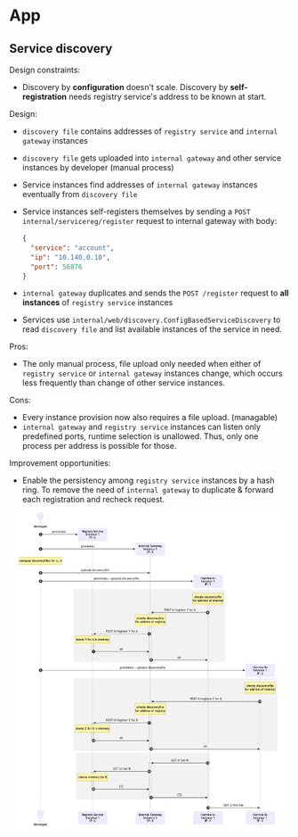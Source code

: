 # App

## Service discovery

Design constraints:

- Discovery by **configuration** doesn't scale. Discovery by **self-registration** needs registry service's address to be known at start.

Design:

- `discovery file` contains addresses of `registry service` and `internal gateway` instances 

- `discovery file` gets uploaded into `internal gateway` and other service instances by developer (manual process)

- Service instances find addresses of `internal gateway` instances eventually from `discovery file` 

- Service instances self-registers themselves by sending a `POST internal/servicereg/register` request to internal gateway with body:
  ```json
  {
    "service": "account",
    "ip": "10.140.0.10",
    "port": 56876
  }
  ```
 
- `internal gateway` duplicates and sends the `POST /register` request to **all instances** of `registry service` instances

- Services use `internal/web/discovery.ConfigBasedServiceDiscovery` to read `discovery file` and list available instances of the service in need.


Pros:

- The only manual process, file upload only needed when either of `registry service` or `internal gateway` instances change, which occurs less frequently than change of other service instances.

Cons:

- Every instance provision now also requires a file upload. (managable)
- `internal gateway` and `registry service` instances can listen only predefined ports, runtime selection is unallowed. Thus, only one process per address is possible for those.

Improvement opportunities:

- Enable the persistency among `registry service` instances by a hash ring. To remove the need of `internal gateway` to duplicate & forward each registration and recheck request.

![](service-discovery.png)
